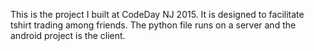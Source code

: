 This is the project I built at CodeDay NJ 2015. It is designed to facilitate tshirt trading among friends. The python file runs on a server and the android project is the client. 

